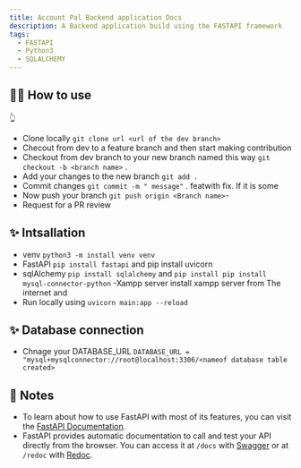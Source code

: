 ```yaml
---
title: Account Pal Backend application Docs
description: A Backend application build using the FASTAPI framework
tags:
  - FASTAPI
  - Python3
  - SQLALCHEMY
---
```


## 💁‍♀️ How to use
 👆
- Clone locally `git clone url <url of the dev branch>`
- Checout from dev to a feature branch and then start making contribution
- Checkout from dev branch to your new branch named this way `git checkout -b <branch name>` . 
- Add your changes to the new branch `git add .`
- Commit changes `git commit -m " message"` . featwith fix. If  it is some 
- Now push your branch `git push origin <Branch name>`-
- Request for a PR review


## ✨ Intsallation 
- venv `python3 -m install venv venv`
- FastAPI `pip install fastapi` and pip install uvicorn
- sqlAlchemy `pip install sqlalchemy`  and `pip install pip install mysql-connector-python`
-Xampp server install xampp server from The internet and 
- Run locally using `uvicorn main:app --reload`

## ✨ Database connection

- Chnage your DATABASE_URL 
`DATABASE_URL = "mysql+mysqlconnector://root@localhost:3306/<nameof database table created>`
## 📝 Notes

- To learn about how to use FastAPI with most of its features, you can visit the [FastAPI Documentation](https://fastapi.tiangolo.com/tutorial/).
- FastAPI provides automatic documentation to call and test your API directly from the browser. You can access it at `/docs` with [Swagger](https://github.com/swagger-api/swagger-ui) or at `/redoc` with [Redoc](https://github.com/Rebilly/ReDoc).